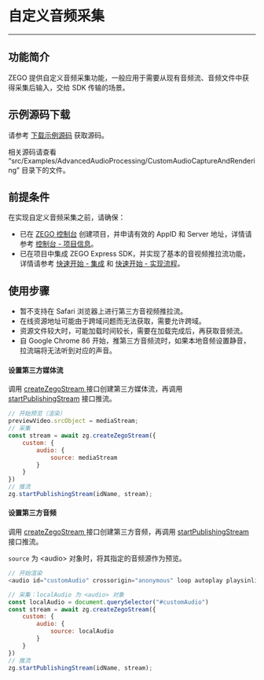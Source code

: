 # 自定义音频采集

- - -

## 功能简介

ZEGO 提供自定义音频采集功能，一般应用于需要从现有音频流、音频文件中获得采集后输入，交给 SDK 传输的场景。

## 示例源码下载

请参考 [下载示例源码](https://doc-zh.zego.im/article/4658) 获取源码。

相关源码请查看 “src/Examples/AdvancedAudioProcessing/CustomAudioCaptureAndRendering” 目录下的文件。

## 前提条件

在实现自定义音频采集之前，请确保：

- 已在 [ZEGO 控制台](https://console.zego.im) 创建项目，并申请有效的 AppID 和 Server 地址，详情请参考 [控制台 - 项目信息](/console/project-info)。
- 已在项目中集成 ZEGO Express SDK，并实现了基本的音视频推拉流功能，详情请参考 [快速开始 - 集成](https://doc-zh.zego.im/article/199) 和 [快速开始 - 实现流程](https://doc-zh.zego.im/article/7638)。


## 使用步骤

<Warning title="注意">


- 暂不支持在 Safari 浏览器上进行第三方音视频推拉流。
- 在线资源地址可能由于跨域问题而无法获取，需要允许跨域。
- 资源文件较大时，可能加载时间较长，需要在加载完成后，再获取音频流。
- 自 Google Chrome 86 开始，推第三方音频流时，如果本地音频设置静音，拉流端将无法听到对应的声音。

</Warning>



#### 设置第三方媒体流

调用 [createZegoStream ](https://doc-zh.zego.im/article/api?doc=Express_Audio_SDK_API~javascript_web~class~ZegoExpressEngine#create-zego-stream) 接口创建第三方媒体流，再调用 [startPublishingStream](https://doc-zh.zego.im/article/api?doc=Express_Audio_SDK_API~javascript_web~class~ZegoExpressEngine#start-publishing-stream) 接口推流。

```javascript
// 开始预览（渲染）
previewVideo.srcObject = mediaStream;
// 采集
const stream = await zg.createZegoStream({
    custom: {
        audio: {
            source: mediaStream
        }
    }
})
// 推流
zg.startPublishingStream(idName, stream);
```

#### 设置第三方音频

调用 [createZegoStream ](https://doc-zh.zego.im/article/api?doc=Express_Audio_SDK_API~javascript_web~class~ZegoExpressEngine#create-zego-stream) 接口创建第三方音频，再调用 [startPublishingStream](https://doc-zh.zego.im/article/api?doc=Express_Audio_SDK_API~javascript_web~class~ZegoExpressEngine#start-publishing-stream) 接口推流。

`source` 为 \<audio> 对象时，将其指定的音频源作为预览。

```javascript
// 开始渲染
<audio id="customAudio" crossorigin="anonymous" loop autoplay playsinline  controls  src="xxxx" />

// 采集：localAudio 为 <audio> 对象
const localAudio = document.querySelector("#customAudio")
const stream = await zg.createZegoStream({
    custom: {
        audio: {
            source: localAudio
        }
    }
})
// 推流
zg.startPublishingStream(idName, stream);
```

<Content />

